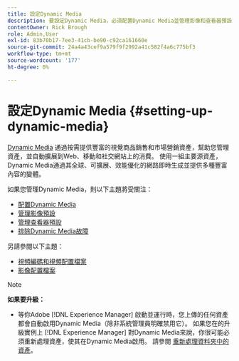 ```yaml
---
title: 設定Dynamic Media
description: 要設定Dynamic Media，必須配置Dynamic Media並管理影像和查看器預設。
contentOwner: Rick Brough
role: Admin,User
exl-id: 83b70b17-7ee3-41cb-be90-c92ca161660e
source-git-commit: 24a4a43cef9a579f9f2992a41c582f4a6c775bf3
workflow-type: tm+mt
source-wordcount: '177'
ht-degree: 0%

---
```


# 設定Dynamic Media {#setting-up-dynamic-media}

[Dynamic Media](https://business.adobe.com/products/experience-manager/assets/dynamic-media.html) 通過按需提供豐富的視覺商品銷售和市場營銷資產，幫助您管理資產，並自動擴展到Web、移動和社交網站上的消費。 使用一組主要源資產，Dynamic Media通過其全球、可擴展、效能優化的網路即時生成並提供多種豐富內容的變體。

<!-- OBSOLETE UNTIL THE INTEGRATING SCENE7 TOPIC GETS A MAJOR UPDATE

>[!NOTE]
>
>This documentation describes Dynamic Media capabilites, which are integrated directly into [!DNL Experience Manager]. If you are using Dynamic Media Classic (previously called Scene7) integrated into [!DNL Experience Manager], see [Dynamic Media Classic integration documentation](/help/sites-cloud/administering/integrating-scene7.md).
>
>See [Dual Use Scenario](/help/sites-cloud/administering/integrating-scene7.md#dual-use-scenario) for times when you may want to use [!DNL Experience Manager] integrated with Dynamic Media Classic along with Dynamic Media.

-->

如果您管理Dynamic Media，則以下主題將受關注：

* [配置Dynamic Media](config-dm.md)
* [管理影像預設](managing-image-presets.md)
* [管理查看器預設](managing-viewer-presets.md)
* [排除Dynamic Media故障](troubleshoot-dm.md)

另請參閱以下主題：

* [視頻編碼和視頻配置檔案](video-profiles.md)
* [影像配置檔案](image-profiles.md)

>[!NOTE]
>
>**如果要升級：**
>
>* 等你Adobe [!DNL Experience Manager] 啟動並運行時，您上傳的任何資產都會自動啟用Dynamic Media（除非系統管理員明確禁用它）。 如果您在的升級實例上 [!DNL Experience Manager] 對Dynamic Media來說，你很可能必須重新處理資產，使其在Dynamic Media啟用。 請參閱 [重新處理資料夾中的資產](/help/assets/dynamic-media/about-image-video-profiles.md#reprocessing-assets)。

